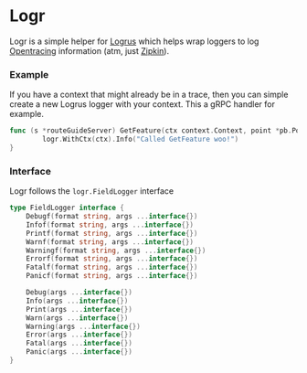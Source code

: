 # Logr

Logr is a simple helper for [Logrus](https://github.com/sirupsen/logrus) which helps wrap loggers to log [Opentracing](http://opentracing.io/) information (atm, just [Zipkin](https://zipkin.io/)).

### Example

If you have a context that might already be in a trace, then you can simple create a new Logrus logger with your context. This a gRPC handler for example.

``` go
func (s *routeGuideServer) GetFeature(ctx context.Context, point *pb.Point) (*pb.Feature, error) {
        logr.WithCtx(ctx).Info("Called GetFeature woo!")
}
```

### Interface

Logr follows the `logr.FieldLogger` interface

``` go
type FieldLogger interface {
	Debugf(format string, args ...interface{})
	Infof(format string, args ...interface{})
	Printf(format string, args ...interface{})
	Warnf(format string, args ...interface{})
	Warningf(format string, args ...interface{})
	Errorf(format string, args ...interface{})
	Fatalf(format string, args ...interface{})
	Panicf(format string, args ...interface{})

	Debug(args ...interface{})
	Info(args ...interface{})
	Print(args ...interface{})
	Warn(args ...interface{})
	Warning(args ...interface{})
	Error(args ...interface{})
	Fatal(args ...interface{})
	Panic(args ...interface{})
}
```
